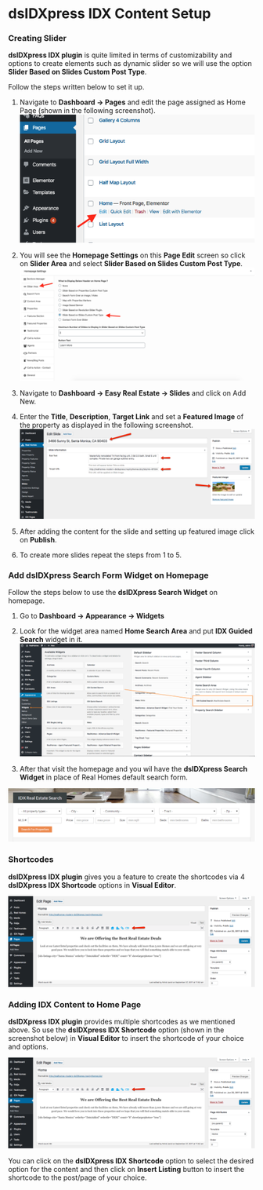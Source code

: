 # dsIDXpress IDX Content Setup 

### **Creating Slider**

**dsIDXpress IDX plugin** is quite limited in terms of customizability and options to create elements such as dynamic slider so we will use the option **Slider Based on Slides Custom Post Type**.

Follow the steps written below to set it up.

1. Navigate to **Dashboard → Pages** and edit the page assigned as Home Page (shown in the following screenshot).
![Edit Home Page](images/idx/edit-home-page.png)

2. You will see the **Homepage Settings** on this **Page Edit** screen so click on **Slider Area** and select **Slider Based on Slides Custom Post Type**.
![Slider Based on Slides Custom Post Type](images/idx/home-page-settings-slides-slider.png)

3. Navigate to **Dashboard → Easy Real Estate → Slides** and click on Add New.

4. Enter the **Title**, **Description**, **Target Link** and set a **Featured Image** of the property as displayed in the following screenshot.<br/>
![Creating slider using iHomeFinder content](images/idx/dsidxpress-slides.png)

5. After adding the content for the slide and setting up featured image click on **Publish**.

6. To create more slides repeat the steps from 1 to 5. 

### **Add dsIDXpress Search Form Widget on Homepage**

Follow the steps below to use the **dsIDXpress Search Widget** on homepage.

1. Go to **Dashboard → Appearance → Widgets**

2. Look for the widget area named **Home Search Area** and put **IDX Guided Search** widget in it.
![RealHomes Documentation](images/idx/idx-guided-search-widget.png)

3. After that visit the homepage and you wil have the **dsIDXpress Search Widget** in place of Real Homes default search form.

![RealHomes Documentation](images/idx/idx-guided-search-frontend.png)

### **Shortcodes**

**dsIDXpress IDX plugin** gives you a feature to create the shortcodes via 4 **dsIDXpress IDX Shortcode** options in **Visual Editor**.

![Creating slider using iHomeFinder content](images/idx/dsidxpress-shortcode-option.png)

### **Adding IDX Content to Home Page**

**dsIDXpress IDX plugin** provides multiple shortcodes as we mentioned above. So use the **dsIDXpress IDX Shortcode** option (shown in the screenshot below) in **Visual Editor** to insert the shortcode of your choice and options.

![Creating slider using iHomeFinder content](images/idx/dsidxpress-shortcode-option.png)

You can click on the **dsIDXpress IDX Shortcode** option to select the desired option for the content and then click on **Insert Listing** button to insert the shortcode to the post/page of your choice.
